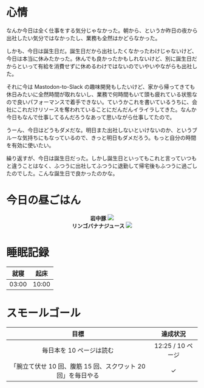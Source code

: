 # 心情
なんか今日は全く仕事をする気分じゃなかった。朝から、というか昨日の夜から出社したい気分ではなかったし、業務も全然はかどらなかった。

しかも、今日は誕生日だ。誕生日だから出社したくなかったわけじゃないけど、今日は本当に休みたかった。休んでも良かったかもしれないけど、別に誕生日だからといって有給を消費せずに休めるわけではないのでいやいやながらも出社した。

それに今は Mastodon-to-Slack の趣味開発もしたいけど、家から帰ってきても休日みたいに全然時間が取れないし、業務で何時間もいて頭も疲れている状態なので良いパフォーマンスで着手できない。ていうかこれを書いているうちに、会社にこれだけリソースを奪われていることにだんだんイライラしてきた。なんか今日もなんで仕事してるんだろうなあって思いながら仕事してたので。

うーん、今日はどうもダメだな。明日また出社しないといけないのか、というブルーな気持ちにもなっているので、きっと明日もダメだろう。もっと自分の時間を有効に使いたい。

繰り返すが、今日は誕生日だった。しかし誕生日といってもこれと言っていつもと違うことはなく、ふつうに出社してふつうに退勤して帰宅後もふつうに過ごしたのでした。こんな誕生日で良かったのかな。

# 今日の昼ごはん
<div align="center">
<strong>岩中豚</strong>
<img src="https://noraworld.github.io/box-bulbasaur//2018/10/img_0206.jpg">
</div>

<div align="center">
<strong>リンゴバナナジュース</strong>
<img src="https://noraworld.github.io/box-bulbasaur//2018/10/img_0220.jpg">
</div>

# 睡眠記録
| 就寝 | 起床 |
|:---:|:---:|
| 03:00 | 10:00 |

# スモールゴール
| 目標 | 達成状況 |
|:---:|:---:|
| 毎日本を 10 ページは読む | 12:25 / 10 ページ |
| 「腕立て伏せ 10 回、腹筋 15 回、スクワット 20 回」を毎日やる | ✓ |
